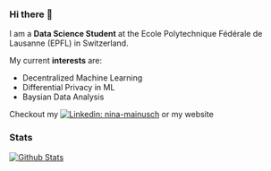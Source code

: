 ### Hi there :leopard:

I am a **Data Science Student** at the Ecole Polytechnique Fédérale de Lausanne (EPFL) in Switzerland.

My current **interests** are: 
- Decentralized Machine Learning 
- Differential Privacy in ML
- Baysian Data Analysis


Checkout my [![Linkedin: nina-mainusch](https://img.shields.io/badge/nina-mainusch-blue?style=flat-square&logo=Linkedin&logoColor=white&link=https://www.linkedin.com/in/nina-mainusch/)](https://www.linkedin.com/in/nina-mainusch/) or my website



### Stats
[![Github Stats](https://github-readme-stats.vercel.app/api?username=nina-mainusch&show_icons=false&theme=gruvbox)](https://github.com/anuraghazra/github-readme-stats)

<!---
tokyonight
onedark
[![Top Used Languages](https://github-readme-stats.vercel.app/api/top-langs/?username=nina-mainusch)](https://github.com/anuraghazra/github-readme-stats)
-->
